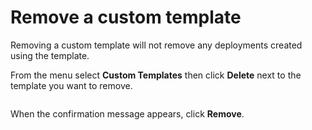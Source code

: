 # Remove a custom template

Removing a custom template will not remove any deployments created using the template.

From the menu select **Custom Templates** then click **Delete** next to the template you want to remove.

<figure><img src="../..//assets/2.15-k8s_kubernetes_delete_custom_templates.gif" alt=""><figcaption></figcaption></figure>

When the confirmation message appears, click **Remove**.

<figure><img src="../..//assets/2.15-k8s-templates-remove-confirm.png" alt=""><figcaption></figcaption></figure>
